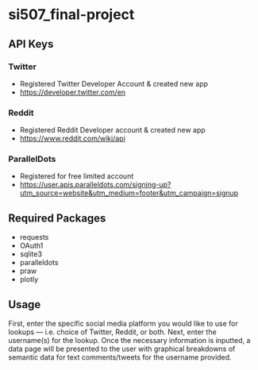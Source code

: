 # si507_final-project

## API Keys
### Twitter
- Registered Twitter Developer Account & created new app
- https://developer.twitter.com/en

### Reddit
- Registered Reddit Developer account & created new app
- https://www.reddit.com/wiki/api

### ParallelDots
- Registered for free limited account
- https://user.apis.paralleldots.com/signing-up?utm_source=website&utm_medium=footer&utm_campaign=signup


## Required Packages
- requests
- OAuth1
- sqlite3
- paralleldots
- praw
- plotly

## Usage

First, enter the specific social media platform you would like to use for lookups — i.e. choice of Twitter, Reddit, or both. Next, enter the username(s) for the lookup. Once the necessary information is inputted, a data page will be presented to the user with graphical breakdowns of semantic data for text comments/tweets for the username provided.
